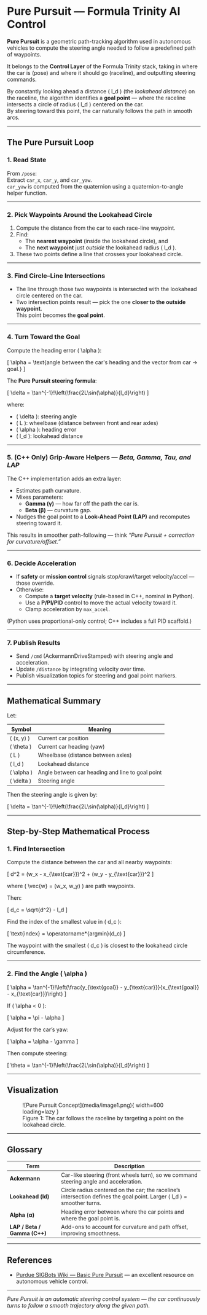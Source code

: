 # Pure Pursuit — Formula Trinity AI Control

**Pure Pursuit** is a geometric path-tracking algorithm used in autonomous vehicles to compute the steering angle needed to follow a predefined path of waypoints.  

It belongs to the **Control Layer** of the Formula Trinity stack, taking in where the car is (pose) and where it should go (raceline), and outputting steering commands.

By constantly looking ahead a distance \( l_d \) (the *lookahead distance*) on the raceline, the algorithm identifies a **goal point** — where the raceline intersects a circle of radius \( l_d \) centered on the car.  
By steering toward this point, the car naturally follows the path in smooth arcs.

---

## The Pure Pursuit Loop

### 1. Read State

From `/pose`:  
Extract `car_x`, `car_y`, and `car_yaw`.  
`car_yaw` is computed from the quaternion using a quaternion-to-angle helper function.

---

### 2. Pick Waypoints Around the Lookahead Circle

1. Compute the distance from the car to each race-line waypoint.  
2. Find:
   - The **nearest waypoint** (inside the lookahead circle), and  
   - The **next waypoint** just *outside* the lookahead radius \( l_d \).  
3. These two points define a line that crosses your lookahead circle.

---

### 3. Find Circle–Line Intersections

- The line through those two waypoints is intersected with the lookahead circle centered on the car.
- Two intersection points result — pick the one **closer to the outside waypoint**.  
  This point becomes the **goal point**.

---

### 4. Turn Toward the Goal

Compute the heading error \( \alpha \):

\[
\alpha = \text{angle between the car's heading and the vector from car → goal.}
\]

The **Pure Pursuit steering formula**:

\[
\delta = \tan^{-1}\!\left(\frac{2L\sin(\alpha)}{l_d}\right)
\]

where:
- \( \delta \): steering angle  
- \( L \): wheelbase (distance between front and rear axles)  
- \( \alpha \): heading error  
- \( l_d \): lookahead distance

---

### 5. (C++ Only) Grip-Aware Helpers — *Beta, Gamma, Tau, and LAP*

The C++ implementation adds an extra layer:
- Estimates path curvature.
- Mixes parameters:
  - **Gamma (γ)** — how far off the path the car is.
  - **Beta (β)** — curvature gap.
- Nudges the goal point to a **Look-Ahead Point (LAP)** and recomputes steering toward it.

This results in smoother path-following — think *“Pure Pursuit + correction for curvature/offset.”*

---

### 6. Decide Acceleration

- If **safety** or **mission control** signals stop/crawl/target velocity/accel — those override.
- Otherwise:
  - Compute a **target velocity** (rule-based in C++, nominal in Python).
  - Use a **P/PI/PID** control to move the actual velocity toward it.
  - Clamp acceleration by `max_accel`.

(Python uses proportional-only control; C++ includes a full PID scaffold.)

---

### 7. Publish Results

- Send `/cmd` (AckermannDriveStamped) with steering angle and acceleration.  
- Update `/distance` by integrating velocity over time.  
- Publish visualization topics for steering and goal point markers.

---

## Mathematical Summary

Let:

| Symbol | Meaning |
|---------|----------|
| \( (x, y) \) | Current car position |
| \( \theta \) | Current car heading (yaw) |
| \( L \) | Wheelbase (distance between axles) |
| \( l_d \) | Lookahead distance |
| \( \alpha \) | Angle between car heading and line to goal point |
| \( \delta \) | Steering angle |

Then the steering angle is given by:

\[
\delta = \tan^{-1}\!\left(\frac{2L\sin(\alpha)}{l_d}\right)
\]

---

## Step-by-Step Mathematical Process

### 1. Find Intersection

Compute the distance between the car and all nearby waypoints:

\[
d^2 = (w_x - x_{\text{car}})^2 + (w_y - y_{\text{car}})^2
\]

where \( \vec{w} = (w_x, w_y) \) are path waypoints.

Then:

\[
d_c = \sqrt{d^2} - l_d
\]

Find the index of the smallest value in \( d_c \):

\[
\text{index} = \operatorname*{argmin}(d_c)
\]

The waypoint with the smallest \( d_c \) is closest to the lookahead circle circumference.

---

### 2. Find the Angle \( \alpha \)

\[
\alpha = \tan^{-1}\!\left(\frac{y_{\text{goal}} - y_{\text{car}}}{x_{\text{goal}} - x_{\text{car}}}\right)
\]

If \( \alpha < 0 \):

\[
\alpha = \pi - \alpha
\]

Adjust for the car’s yaw:

\[
\alpha = \alpha - \gamma
\]

Then compute steering:

\[
\theta = \tan^{-1}\!\left(\frac{2L\sin(\alpha)}{l_d}\right)
\]

---

## Visualization

<figure markdown>
  ![Pure Pursuit Concept](media/image1.png){ width=600 loading=lazy }
  <figcaption>Figure 1: The car follows the raceline by targeting a point on the lookahead circle.</figcaption>
</figure>

---

## Glossary

| Term | Description |
|------|--------------|
| **Ackermann** | Car-like steering (front wheels turn), so we command steering angle and acceleration. |
| **Lookahead (ld)** | Circle radius centered on the car; the raceline’s intersection defines the goal point. Larger \( l_d \) = smoother turns. |
| **Alpha (α)** | Heading error between where the car points and where the goal point is. |
| **LAP / Beta / Gamma (C++)** | Add-ons to account for curvature and path offset, improving smoothness. |

---

## References

- [Purdue SIGBots Wiki — Basic Pure Pursuit](https://wiki.purduesigbots.com/software/control-algorithms/basic-pure-pursuit) — an excellent resource on autonomous vehicle control.

---

*Pure Pursuit is an automatic steering control system — the car continuously turns to follow a smooth trajectory along the given path.*
